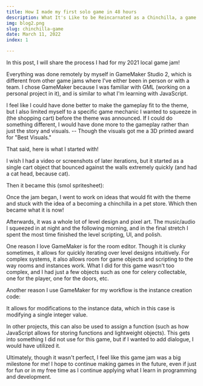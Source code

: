 ```yaml
---
title: How I made my first solo game in 48 hours
description: What It's Like to be Reincarnated as a Chinchilla, a game made in 48 hours
img: blog2.png
slug: chinchilla-game
date: March 11, 2022
index: 1

---
```


In this post, I will share the process I had for my 2021 local game jam!

Everything was done remotely by myself in GameMaker Studio 2, which is different from other game jams where I've either been in person or with a team. I chose GameMaker because I was familiar with GML (working on a personal project in it), and is similar to what I'm learning with JavaScript.

I feel like I could have done better to make the gameplay fit to the theme, but I also limited myself to a specific game mechanic I wanted to squeeze in (the shopping cart) before the theme was announced. If I could do something different, I would have done more to the gameplay rather than just the story and visuals. -- Though the visuals got me a 3D printed award for "Best Visuals."

That said, here is what I started with!

<v-img src="blog assets/screenshot1.png" alt="Scripts"></v-img>

I wish I had a video or screenshots of later iterations, but it started as a single cart object that bounced against the walls extremely quickly (and had a cat head, because cat).

Then it became this (smol spritesheet):

<v-img src="blog assets/cart.png" alt="Scripts"></v-img>

Once the jam began, I went to work on ideas that would fit with the theme and stuck with the idea of a becoming a chinchilla in a pet store. Which then became what it is now!

<v-img src="blog assets/screenshot2.png" alt="Scripts"></v-img>

Afterwards, it was a whole lot of level design and pixel art. The music/audio I squeezed in at night and the following morning, and in the final stretch I spent the most time finished the level scripting, UI, and polish.

<v-img src="blog assets/screenshot3.png" alt="Scripts"></v-img>

One reason I love GameMaker is for the room editor. Though it is clunky sometimes, it allows for quickly iterating over level designs intuitively. For complex systems, it also allows room for game objects and scripting to the way rooms and instances work. What I did for this game wasn't too complex, and I had just a few objects such as one for celery collectable, one for the player, one for the doors, etc.

Another reason I use GameMaker for my workflow is the instance creation code:

<v-img src="blog assets/screenshot4.png" alt="Scripts"></v-img>

It allows for modifications to the instance data, which in this case is modifying a single integer value.

In other projects, this can also be used to assign a function (such as how JavaScript allows for storing functions and lightweight objects). This gets into something I did not use for this game, but if I wanted to add dialogue, I would have utilized it.

Ultimately, though it wasn't perfect, I feel like this game jam was a big milestone for me! I hope to continue making games in the future, even if just for fun or in my free time as I continue applying what I learn in programming and development.